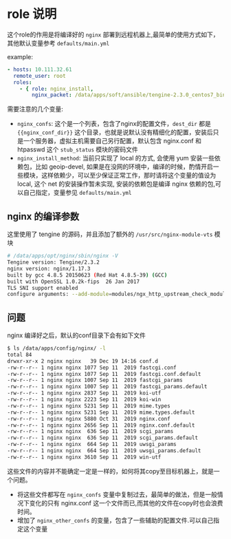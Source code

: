 # role 说明
这个role的作用是将编译好的 `nginx` 部署到远程机器上,最简单的使用方式如下，其他默认变量参考 `defaults/main.yml`


example:
```yaml
- hosts: 10.111.32.61
  remote_user: root
  roles:
    - { role: nginx_install,
        nginx_packet: /data/apps/soft/ansible/tengine-2.3.0_centos7_bin.tgz }
```

需要注意的几个变量:
* `nginx_confs`: 这个是一个列表，包含了nginx的配置文件，`dest_dir` 都是 `{{nginx_conf_dir}}` 这个目录，也就是说默认没有精细化的配置，安装后只是一个服务器，虚拟主机需要自己另行配置，默认包含 nginx.conf 和 htpasswd 这个 `stub_status` 模块的密码文件
* `nginx_install_method`: 当前只实现了 local 的方式, 会使用  yum 安装一些依赖包，比如 geoip-devel, 如果是在没网的环境中，编译的时候，酌情开启一些模块，这样依赖少，可以至少保证正常工作，那时请将这个变量的值设为 local, 这个 net 的安装操作暂未实现, 安装的依赖包是编译 nginx 依赖的包,可以自己指定，变量参见 `defaults/main.yml`


## nginx 的编译参数
这里使用了 tengine 的源码，并且添加了额外的 `/usr/src/nginx-module-vts` 模块
```bash
# /data/apps/opt/nginx/sbin/nginx -V
Tengine version: Tengine/2.3.2
nginx version: nginx/1.17.3
built by gcc 4.8.5 20150623 (Red Hat 4.8.5-39) (GCC) 
built with OpenSSL 1.0.2k-fips  26 Jan 2017
TLS SNI support enabled
configure arguments: --add-module=modules/ngx_http_upstream_check_module --add-module=modules/ngx_http_upstream_dynamic_module --add-module=modules/ngx_http_upstream_consistent_hash_module --add-module=modules/ngx_http_upstream_keepalive_module --add-module=modules/ngx_multi_upstream_module --add-module=modules/ngx_http_upstream_vnswrr_module --add-module=modules/ngx_http_reqstat_module --add-module=/usr/src/nginx-module-vts --prefix=/data/apps/opt/tengine-2.3.2 --conf-path=/data/apps/config/nginx/nginx.conf --user=nginx --group=nginx --with-compat --with-file-aio --with-threads --with-http_addition_module --with-http_auth_request_module --with-http_dav_module --with-http_flv_module --with-http_gunzip_module --with-http_gzip_static_module --with-http_mp4_module --with-http_random_index_module --with-http_realip_module --with-http_secure_link_module --with-http_slice_module --with-http_ssl_module --with-http_stub_status_module --with-http_sub_module --with-http_v2_module --with-stream --with-stream_realip_module --with-stream_ssl_module --with-stream_ssl_preread_module --with-http_xslt_module=dynamic --with-http_image_filter_module=dynamic --with-http_geoip_module=dynamic --with-http_slice_module --with-pcre --with-pcre-jit --with-google_perftools_module --with-cc-opt='-O2 -g -pipe -Wall -Wp,-D_FORTIFY_SOURCE=2 -fexceptions -fstack-protector-strong --param=ssp-buffer-size=4 -grecord-gcc-switches -specs=/usr/lib/rpm/redhat/redhat-hardened-cc1 -m64 -mtune=generic' --with-ld-opt='-Wl,-z,relro -specs=/usr/lib/rpm/redhat/redhat-hardened-ld -Wl,-E' --without-http_upstream_keepalive_module
```


## 问题
nginx 编译好之后，默认的conf目录下会有如下文件
```bash
$ ls /data/apps/config/nginx/ -l
total 84
drwxr-xr-x 2 nginx nginx   39 Dec 19 14:16 conf.d
-rw-r--r-- 1 nginx nginx 1077 Sep 11  2019 fastcgi.conf
-rw-r--r-- 1 nginx nginx 1077 Sep 11  2019 fastcgi.conf.default
-rw-r--r-- 1 nginx nginx 1007 Sep 11  2019 fastcgi_params
-rw-r--r-- 1 nginx nginx 1007 Sep 11  2019 fastcgi_params.default
-rw-r--r-- 1 nginx nginx 2837 Sep 11  2019 koi-utf
-rw-r--r-- 1 nginx nginx 2223 Sep 11  2019 koi-win
-rw-r--r-- 1 nginx nginx 5231 Sep 11  2019 mime.types
-rw-r--r-- 1 nginx nginx 5231 Sep 11  2019 mime.types.default
-rw-r--r-- 1 nginx nginx 5880 Oct 31  2019 nginx.conf
-rw-r--r-- 1 nginx nginx 2656 Sep 11  2019 nginx.conf.default
-rw-r--r-- 1 nginx nginx  636 Sep 11  2019 scgi_params
-rw-r--r-- 1 nginx nginx  636 Sep 11  2019 scgi_params.default
-rw-r--r-- 1 nginx nginx  664 Sep 11  2019 uwsgi_params
-rw-r--r-- 1 nginx nginx  664 Sep 11  2019 uwsgi_params.default
-rw-r--r-- 1 nginx nginx 3610 Sep 11  2019 win-utf

```
这些文件的内容并不能确定一定是一样的，如何将其copy至目标机器上，就是一个问题。

* 将这些文件都写在 `nginx_confs` 变量中复制过去，最简单的做法，但是一般情况下变化的只有 nginx.conf 这一个文件而已,而其他的文件在copy时也会浪费时间。
* 增加了 `nginx_other_confs` 的变量，包含了一些辅助的配置文件.可以自己指定这个变量

